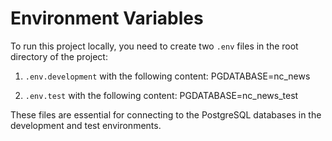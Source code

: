 # Environment Variables

To run this project locally, you need to create two `.env` files in the root directory of the project:

1. `.env.development` with the following content: PGDATABASE=nc_news

2. `.env.test` with the following content: PGDATABASE=nc_news_test

These files are essential for connecting to the PostgreSQL databases in the development and test environments.
